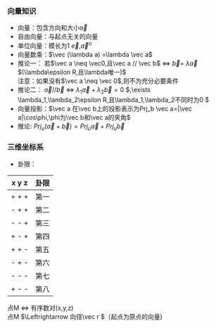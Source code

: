 ### 向量知识
- 向量：包含方向和大小$\vec a$
- 自由向量：与起点无关的向量  
- 单位向量：模长为1 $\vec e$,$\vec a^o$
- 向量数乘：$\vec (\lambda a) $=$\lambda \vec a$
- 推论一：
若$\vec a \neq \vec0,且\vec a // \vec b$ $\Leftrightarrow$ $\vec b=$ $\lambda \vec a$ $(\lambda\epsilon R,且\lambda唯一)$  
注意：如果没有$\vec a \neq \vec 0$,则不为充分必要条件  
- 推论二：
$\vec a//\vec b$ $\Leftrightarrow$ $\lambda_1\vec a +\lambda_2\vec b=0$ $,\exists \lambda_1,\lambda_2\epsilon R,且\lambda_1,\lambda_2不同时为0  $  
- 向量投影：$\vec a 在\vec b上的投影表示为Prj_b \vec a=|\vec a|\cos\phi,\phi为\vec b和\vec a的夹角$
- 推论: $Prj_u (\vec a+\vec b)=Prj_u \vec a +Prj_u \vec b$
### 三维坐标系 
- 卦限：

x y z   | 卦限  
------ | -----
\+ \+ \+ | 第一
\- \+ \+ | 第二  
\- \- \+ | 第三
\+ \- \+ | 第四
\+ \+ \- | 第五
\- \+ \- | 第六
\- \- \- | 第七
\+ \- \- | 第八  
点M $\Leftrightarrow$ 有序数对(x,y,z)  
点M $\Leftrightarrow 向径\vec r $（起点为原点的向量)
